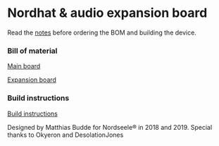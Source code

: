 # Nordhat & audio expansion board



Read the [notes](hardware/notes.md) before ordering the BOM and building the device.

### Bill of material
[Main board](hardware/bom/BOM_mainboard_nordhat.csv)

[Expansion board](hardware/bom/BOM_expansion_board_nordhat.csv)

### Build instructions

[Build instructions](hardware/build.md)



Designed by Matthias Budde for Nordseele® in 2018 and 2019.
Special thanks to Okyeron and DesolationJones
